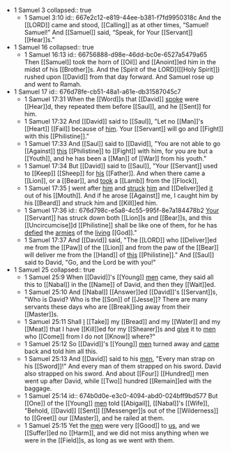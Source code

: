 - 1 Samuel 3
  collapsed:: true
	- 1 Samuel‬ ‭3‬:‭10‬
	  id:: 667e2c12-e819-44ee-b381-f7fd9950318c
	  And the [[LORD]] came and stood, [[Calling]] as at other times, “Samuel! Samuel!” And [[Samuel]] said, “Speak, for Your [[Servant]] [[Hear]]s.”
- 1 Samuel 16
  collapsed:: true
	- 1 Samuel 16:13
	  id:: 66756888-d98e-46dd-bc0e-6527a5479a65
	  Then [[Samuel]] took the horn of [[Oil]] and [[Anoint]]ed him in the midst of his [[Brother]]s. And the [Spirit of the LORD]([[Holy Spirit]]) rushed upon [[David]] from that day forward. And Samuel rose up and went to Ramah.
- 1 Samuel 17
  id:: 676d78fe-cb51-48a1-a61e-db31587045c7
	- 1 Samuel 17:31
	  When the [[Word]]s that [[David]] [spoke]([[Speak]]) were [[Hear]]d, they repeated them before [[Saul]], and he [[Sent]] for him.
	- 1 Samuel 17:32
	  And [[David]] said to [[Saul]], "Let no [[Man]]'s [[Heart]] [[Fail]] because of [him]([[Goliath]]). Your [[Servant]] will go and [[Fight]] with this [[Philistine]]."
	- 1 Samuel 17:33
	  And [[Saul]] said to [[David]], "You are not able to go [[Against]] [this]([[Goliath]]) [[Philistine]] to [[Fight]] with him, for you are but a [[Youth]], and he has been a [[Man]] of [[War]] from his youth."
	- 1 Samuel 17:34
	  But [[David]] said to [[Saul]], "Your [[Servant]] used to [[Keep]] [[Sheep]] for [his]([[Jesse]]) [[Father]]. And when there came a [[Lion]], or a [[Bear]], and [took]([[Take]]) a [[Lamb]] from the [[Flock]],
	- 1 Samuel 17:35
	  [I]([[David]]) went after [him]([[Lion]]) and [struck]([[Strike]]) [him]([[Bear]]) and [[Deliver]]ed [it]([[Lamb]]) out of his [[Mouth]]. And if he arose [[Against]] me, I caught him by his [[Beard]] and struck him and [[Kill]]ed him.
	- 1 Samuel 17:36
	  id:: 676d798c-e5a8-4c55-995f-8e7a184478b2
	  [Your]([[Saul]]) [[Servant]] has struck down both [[Lion]]s and [[Bear]]s, and this [[Uncircumcise]]d [[Philistine]] shall be like one of them, for he has [defied]([[Defy]]) the [armies]([[Army]]) of the [living]([[Live]]) [[God]]."
	- 1 Samuel 17:37
	  And [[David]] said, "The [[LORD]] who [[Deliver]]ed me from the [[Paw]] of the [[Lion]] and from the paw of the [[Bear]] will deliver me from the [[Hand]] of [this]([[Goliath]]) [[Philistine]]." And [[Saul]] said to David, "Go, and the Lord be with you!"
- 1 Samuel 25
  collapsed:: true
	- 1 Samuel 25:9
	  When [[David]]'s [[Young]] [men]([[Man]]) came, they said all this to [[Nabal]] in the [[Name]] of David, and then they [[Wait]]ed.
	- 1 Samuel 25:10
	  And [[Nabal]] [[Answer]]ed [[David]]'s [[Servant]]s, "Who is David? Who is the [[Son]] of [[Jesse]]? There are many servants these days who are [[Break]]ing away from their [[Master]]s.
	- 1 Samuel 25:11
	  Shall [I]([[Nabal]]) [[Take]] my [[Bread]] and my [[Water]] and my [[Meat]] that I have [[Kill]]ed for my [[Shearer]]s and [give]([[Gift]]) it to [men]([[Man]]) who [[Come]] from I do not [[Know]] where?"
	- 1 Samuel 25:12
	  So [[David]]'s [[Young]] [men]([[Man]]) turned away and [came]([[Come]]) back and told him all this.
	- 1 Samuel 25:13
	  And [[David]] said to his [men]([[Man]]), "Every man strap on his [[Sword]]!" And every man of them strapped on his sword. David also strapped on his sword. And about [[Four]] [[Hundred]] men went up after David, while [[Two]] hundred [[Remain]]ed with the baggage.
	- 1 Samuel 25:14
	  id:: 674b0d0e-e3c0-4094-abd0-024bff9bd577
	  But [[One]] of the [[Young]] [men]([[Man]]) told [[Abigail]], [[Nabal]]'s [[Wife]], "Behold, [[David]] [[Sent]] [[Messenger]]s out of the [[Wilderness]] to [[Greet]] our [[Master]], and he railed at them.
	- 1 Samuel 25:15
	  Yet the [men]([[Man]]) were very [[Good]] to [us]([[Shearer]]), and we [[Suffer]]ed no [[Harm]], and we did not miss anything when we were in the [[Field]]s, as long as we went with them.